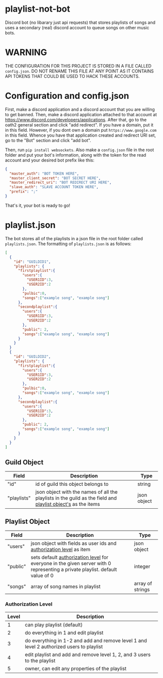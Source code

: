 # playlist-not-bot

Discord bot (no libarary just api requests) that stores playlists of songs and uses a secondary (real) discord account to queue songs on other music bots.

# WARNING

THE CONFIGURATION FOR THIS PROJECT IS STORED IN A FILE CALLED `config.json`. DO NOT RENAME THIS FILE AT ANY POINT AS IT CONTAINS API TOKENS THAT COULD BE USED TO HACK THESE ACCOUNTS.

# Configuration and config.json

First, make a discord application and a discord account that you are willing to get banned.
Then, make a discord application attached to that account at https://www.discord.com/developers/applications.
After that, go to the oath2 general section and click "add redirect". If you have a domain, put it in this field. However, if you dont own a domain put `https://www.google.com` in this field.
Whence you have that application created and redirect URI set, go to the "Bot" section and click "add bot".

Then, run `pip install websockets`. Also make a `config.json` file in the root folder and put your bot's information, along with the token for the read account and your desired bot prefix like this:

```json
{
  "master_auth": "BOT TOKEN HERE",
  "master_client_secret": "BOT SECRET HERE",
  "master_redirect_uri": "BOT REDIRECT URI HERE",
  "slave_auth": "SLAVE ACCOUNT TOKEN HERE",
  "prefix": ";"
}
```

That's it, your bot is ready to go!

# playlist.json

The bot stores all of the playlists in a json file in the root folder called `playlists.json`. The formatting of `playlists.json` is as follows:

```json
[
  {
    "id": "GUILDID1",
    "playlists": {
      "firstplaylist":{
        "users":{
          "USER1ID":3,
          "USER2ID":2
        },
        "pulbic":0,
        "songs":["example song", "example song"]
      },
      "secondplaylist":{
        "users":{
          "USER1ID":3,
          "USER2ID":2
        },
        "public": 2,
        "songs":["example song", "example song"]
      }
    }
  }
  {
    "id": "GUILDID2",
    "playlists": {
      "firstplaylist":{
        "users":{
          "USER1ID":3,
          "USER2ID":2
        },
        "pulbic":0,
        "songs":["example song", "example song"]
      },
      "secondplaylist":{
        "users":{
          "USER1ID":3,
          "USER2ID":2
        },
        "public": 2,
        "songs":["example song", "example song"]
      }
    }
  }
]
```

## Guild Object

| Field       | Description                                                                                                                      | Type        |
| ----------- | -------------------------------------------------------------------------------------------------------------------------------- | ----------- |
| "id"        | id of guild this object belongs to                                                                                               | string      |
| "playlists" | json object with the names of all the playlists in the guild as the field and [playlist object's](#playlist-object) as the items | json object |

## Playlist Object

| Field    | Description                                                                                                                                          | Type             |
| -------- | ---------------------------------------------------------------------------------------------------------------------------------------------------- | ---------------- |
| "users"  | json object with fields as user ids and [authorization level](#authorization-level) as item                                                          | json object      |
| "public" | sets default [authorization level](#authorization-level) for everyone in the given server with 0 representing a private playlist. default value of 0 | integer          |
| "songs"  | array of song names in playlist                                                                                                                      | array of strings |

### Authorization Level

| Level | Description                                                                              |
| ----- | ---------------------------------------------------------------------------------------- |
| 1     | can play playlist (default)                                                        |
| 2     | do everything in 1 and edit playlist                                               |
| 3     | do everything in 1-2 and add and remove level 1 and level 2 authorized users to playlist |
| 4     | edit playlist and add and remove level 1, 2, and 3 users to the playlist                 |
| 5     | owner, can edit any properties of the playlist                                           |
